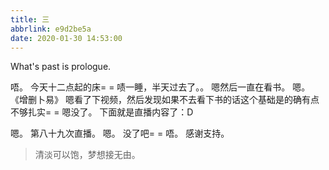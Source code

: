 ```yaml
---
title: 三
abbrlink: e9d2be5a
date: 2020-01-30 14:53:00
---
```

What's past is prologue.

<!--more-->

唔。
今天十二点起的床= =
啧一睡，半天过去了。。
嗯然后一直在看书。
嗯。
《增删卜易》
嗯看了下视频，然后发现如果不去看下书的话这个基础是的确有点不够扎实= =
嗯没了。
下面就是直播内容了：D

嗯。
第八十九次直播。
嗯。
没了吧= =
唔。
感谢支持。



> 清淡可以饱，梦想接无由。